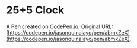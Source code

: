 # 25+5 Clock

A Pen created on CodePen.io. Original URL: [https://codepen.io/jasonquinalayo/pen/abmxZeX](https://codepen.io/jasonquinalayo/pen/abmxZeX).


